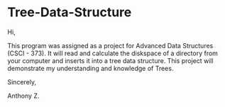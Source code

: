 # Tree-Data-Structure

Hi,

This program was assigned as a project for Advanced Data Structures (CSCI - 373). It will read and calculate the diskspace of a directory from your computer and inserts it into a tree data structure. This project will demonstrate my understanding and knowledge of Trees.

Sincerely,

Anthony Z.
